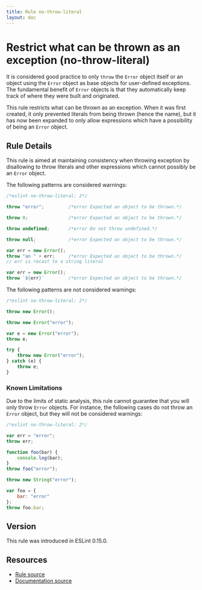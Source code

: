```yaml
---
title: Rule no-throw-literal
layout: doc
---
```

<!-- Note: No pull requests accepted for this file. See README.md in the root directory for details. -->
# Restrict what can be thrown as an exception (no-throw-literal)

It is considered good practice to only `throw` the `Error` object itself or an object using the `Error` object as base objects for user-defined exceptions.
The fundamental benefit of `Error` objects is that they automatically keep track of where they were built and originated.

This rule restricts what can be thrown as an exception.  When it was first created, it only prevented literals from being thrown (hence the name), but it has now been expanded to only allow expressions which have a possibility of being an `Error` object.

## Rule Details

This rule is aimed at maintaining consistency when throwing exception by disallowing to throw literals and other expressions which cannot possibly be an `Error` object.

The following patterns are considered warnings:

```js
/*eslint no-throw-literal: 2*/

throw "error";         /*error Expected an object to be thrown.*/

throw 0;               /*error Expected an object to be thrown.*/

throw undefined;       /*error Do not throw undefined.*/

throw null;            /*error Expected an object to be thrown.*/

var err = new Error();
throw "an " + err;     /*error Expected an object to be thrown.*/
// err is recast to a string literal

var err = new Error();
throw `${err}`         /*error Expected an object to be thrown.*/

```

The following patterns are not considered warnings:

```js
/*eslint no-throw-literal: 2*/

throw new Error();

throw new Error("error");

var e = new Error("error");
throw e;

try {
    throw new Error("error");
} catch (e) {
    throw e;
}
```

### Known Limitations

Due to the limits of static analysis, this rule cannot guarantee that you will only throw `Error` objects.  For instance, the following cases do not throw an `Error` object, but they will not be considered warnings:

```js
/*eslint no-throw-literal: 2*/

var err = "error";
throw err;

function foo(bar) {
    console.log(bar);
}
throw foo("error");

throw new String("error");

var foo = {
    bar: "error"
};
throw foo.bar;
```

## Version

This rule was introduced in ESLint 0.15.0.

## Resources

* [Rule source](https://github.com/eslint/eslint/tree/master/lib/rules/no-throw-literal.js)
* [Documentation source](https://github.com/eslint/eslint/tree/master/docs/rules/no-throw-literal.md)
